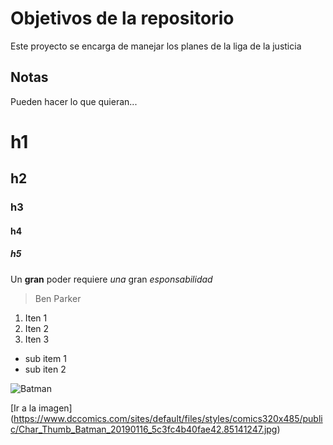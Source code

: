 # Objetivos de la repositorio

Este proyecto se encarga de manejar los planes de la liga de la justicia


## Notas
Pueden hacer lo que quieran...

# h1
## h2
### h3
#### h4
##### h5

Un **gran** poder requiere _una_ gran *esponsabilidad*
> Ben Parker

1. Iten 1
2. Iten 2
3. Iten 3
  * sub item 1
  * sub iten 2
  
![Batman](https://www.dccomics.com/sites/default/files/styles/comics320x485/public/Char_Thumb_Batman_20190116_5c3fc4b40fae42.85141247.jpg?itok=_Or1JrO2)

[Ir a la imagen] (https://www.dccomics.com/sites/default/files/styles/comics320x485/public/Char_Thumb_Batman_20190116_5c3fc4b40fae42.85141247.jpg)
